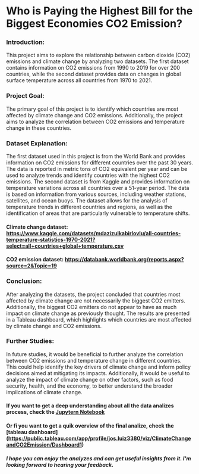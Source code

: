 # Who is Paying the Highest Bill for the Biggest Economies CO2 Emission?

### Introduction:
This project aims to explore the relationship between carbon dioxide (CO2) emissions and climate change by analyzing two datasets. The first dataset contains information on CO2 emissions from 1990 to 2019 for over 200 countries, while the second dataset provides data on changes in global surface temperature across all countries from 1970 to 2021.

### Project Goal:
The primary goal of this project is to identify which countries are most affected by climate change and CO2 emissions. Additionally, the project aims to analyze the correlation between CO2 emissions and temperature change in these countries.

### Dataset Explanation:
The first dataset used in this project is from the World Bank and provides information on CO2 emissions for different countries over the past 30 years. The data is reported in metric tons of CO2 equivalent per year and can be used to analyze trends and identify countries with the highest CO2 emissions. The second dataset is from Kaggle and provides information on temperature variations across all countries over a 51-year period. The data is based on information from various sources, including weather stations, satellites, and ocean buoys. The dataset allows for the analysis of temperature trends in different countries and regions, as well as the identification of areas that are particularly vulnerable to temperature shifts.

#### Climate change dataset: https://www.kaggle.com/datasets/mdazizulkabirlovlu/all-countries-temperature-statistics-1970-2021?select=all+countries+global+temperature.csv
#### CO2 emission dataset: https://databank.worldbank.org/reports.aspx?source=2&Topic=19

### Conclusion:
After analyzing the datasets, the project concluded that countries most affected by climate change are not necessarily the biggest CO2 emitters. Additionally, the biggest CO2 emitters do not appear to have as much impact on climate change as previously thought. The results are presented in a Tableau dashboard, which highlights which countries are most affected by climate change and CO2 emissions.

### Further Studies:
In future studies, it would be beneficial to further analyze the correlation between CO2 emissions and temperature change in different countries. This could help identify the key drivers of climate change and inform policy decisions aimed at mitigating its impacts. Additionally, it would be useful to analyze the impact of climate change on other factors, such as food security, health, and the economy, to better understand the broader implications of climate change.

#### If you want to get a deep understanding about all the data analizes process, check the [Jupytern Notebook](https://github.com/JLuizRF/CO2-Emission-and-Climate-Change-/blob/main/Climate%20Change%20and%20CO2%20Emitters%20.ipynb) 
#### Or fi you want to get a quik overview of the final analize, check the [tableau dashboard] (https://public.tableau.com/app/profile/jos.luiz3380/viz/ClimateChangeandCO2Emission/Dashboard1)

##### I hope you can enjoy the analyzes and can get useful insights from it. I'm looking forward to hearing your feedback.
